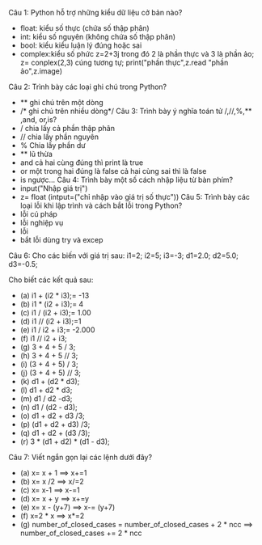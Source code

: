 Câu 1: Python hỗ trợ những kiểu dữ liệu cở bản nào?

- float: kiểu số thực (chứa số thập phân)
- int: kiểu số nguyên (không chứa số thập phân)
- bool: kiểu kiểu luận lý  đúng hoặc sai
- complex:kiểu số phức z=2+3j trong đó 2 là phần thực và 3 là phần ảo; z= conplex(2,3) cúng tương tự; print("phần thực",z.read "phần ảo",z.image)

Câu 2: Trình bày các loại ghi chú trong Python?
- ** ghi chú trên một dòng
- /* ghi chú trên nhiều dòng*/
Câu 3: Trình bày ý nghĩa toán tử /,//,%,** ,and, or,is?
- / chia lấy cả phần thập phân
- // chia lấy phần nguyên
- % Chia lấy phần dư
- ** lũ thừa
- and cả hai cùng đúng thì print là true
- or một trong hai đúng là false cả hai cùng sai thì là false
- is ngược...
Câu 4: Trình bày một số cách nhập liệu từ bàn phím?
- input("Nhập giá trị")
- z= float (intput=("chỉ nhập vào giá trị số thực"))
Câu 5: Trình bày các loại lỗi khi lập trình và cách bắt lỗi trong Python?
- lỗi cú pháp
- lỗi nghiệp vụ
- lỗi
- bắt lỗi dùng try và excep

Câu 6: Cho các biến với giá trị sau: i1=2; i2=5; i3=-3; d1=2.0; d2=5.0; d3=-0.5;

Cho biết các kết quả sau:
- (a) i1 + (i2 * i3);= -13
- (b) i1 * (i2 + i3);= 4
- (c) i1 / (i2 + i3);= 1.00
- (d) i1 // (i2 + i3);=1
- (e) i1 / i2 + i3;= -2.000
- (f) i1 // i2 + i3;
- (g) 3 + 4 + 5 / 3;
- (h) 3 + 4 + 5 // 3;
- (i) (3 + 4 + 5) / 3;
- (j) (3 + 4 + 5) // 3;
- (k) d1 + (d2 * d3);
- (l) d1 + d2 * d3;
- (m) d1 / d2 -d3;
- (n) d1 / (d2 - d3);
- (o) d1 + d2 + d3 /3;
- (p) (d1 + d2 + d3) /3;
- (q) d1 + d2 + (d3 /3);
- (r) 3 * (d1 + d2) * (d1 - d3);

Câu 7: Viết ngắn gọn lại các lệnh dưới đây?
- (a) x= x + 1 ==> x+=1
- (b) x= x /2 ==> x/=2
- (c) x= x-1 ==> x-=1
- (d) x= x + y ==> x+=y
- (e) x= x - (y+7) ==> x-= (y+7)
- (f) x=2 * x ==> x*=2
- (g) number_of_closed_cases = number_of_closed_cases + 2 * ncc ==> number_of_closed_cases += 2 * ncc









